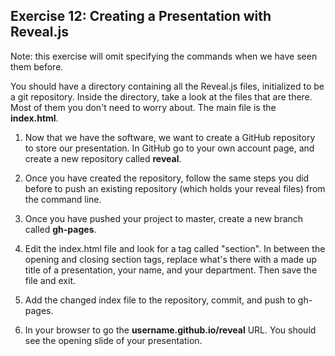 Exercise 12: Creating a Presentation with Reveal.js
----------------------------------------------------

Note: this exercise will omit specifying the commands when we have seen
them before. 

You should have a directory containing all the Reveal.js files,
initialized to be a git repository. Inside the directory, take a look at
the files that are there. Most of them you don't need to worry about.
The main file is the **index.html**. 

1. Now that we have the software, we want to create a GitHub repository to
store our presentation. In GitHub go to your own account page, and
create a new repository called **reveal**.

2. Once you have created the repository, follow the same steps you did
before to push an existing repository (which holds your reveal files)
from the command line. 

3. Once you have pushed your project to master, create a new branch
   called **gh-pages**.

4. Edit the index.html file and look for a tag called "section". In
   between the opening and closing section tags, replace what's there
   with a made up title of a presentation, your name, and your
   department. Then save the file and exit.

5. Add the changed index file to the repository, commit, and push to
   gh-pages.

6. In your browser to go the **username.github.io/reveal** URL. You
   should see the opening slide of your presentation.
